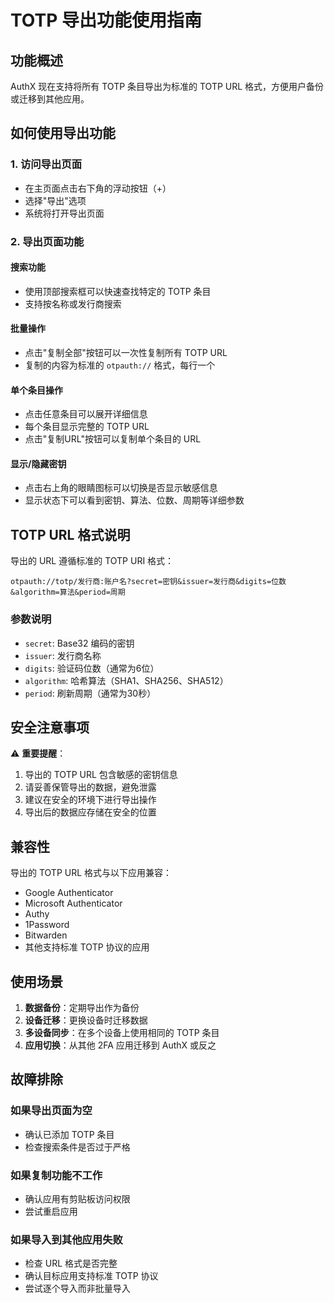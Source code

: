 # TOTP 导出功能使用指南

## 功能概述

AuthX 现在支持将所有 TOTP 条目导出为标准的 TOTP URL 格式，方便用户备份或迁移到其他应用。

## 如何使用导出功能

### 1. 访问导出页面
- 在主页面点击右下角的浮动按钮（+）
- 选择"导出"选项
- 系统将打开导出页面

### 2. 导出页面功能

#### 搜索功能
- 使用顶部搜索框可以快速查找特定的 TOTP 条目
- 支持按名称或发行商搜索

#### 批量操作
- 点击"复制全部"按钮可以一次性复制所有 TOTP URL
- 复制的内容为标准的 `otpauth://` 格式，每行一个

#### 单个条目操作
- 点击任意条目可以展开详细信息
- 每个条目显示完整的 TOTP URL
- 点击"复制URL"按钮可以复制单个条目的 URL

#### 显示/隐藏密钥
- 点击右上角的眼睛图标可以切换是否显示敏感信息
- 显示状态下可以看到密钥、算法、位数、周期等详细参数

## TOTP URL 格式说明

导出的 URL 遵循标准的 TOTP URI 格式：

```
otpauth://totp/发行商:账户名?secret=密钥&issuer=发行商&digits=位数&algorithm=算法&period=周期
```

### 参数说明
- `secret`: Base32 编码的密钥
- `issuer`: 发行商名称
- `digits`: 验证码位数（通常为6位）
- `algorithm`: 哈希算法（SHA1、SHA256、SHA512）
- `period`: 刷新周期（通常为30秒）

## 安全注意事项

⚠️ **重要提醒**：
1. 导出的 TOTP URL 包含敏感的密钥信息
2. 请妥善保管导出的数据，避免泄露
3. 建议在安全的环境下进行导出操作
4. 导出后的数据应存储在安全的位置

## 兼容性

导出的 TOTP URL 格式与以下应用兼容：
- Google Authenticator
- Microsoft Authenticator
- Authy
- 1Password
- Bitwarden
- 其他支持标准 TOTP 协议的应用

## 使用场景

1. **数据备份**：定期导出作为备份
2. **设备迁移**：更换设备时迁移数据
3. **多设备同步**：在多个设备上使用相同的 TOTP 条目
4. **应用切换**：从其他 2FA 应用迁移到 AuthX 或反之

## 故障排除

### 如果导出页面为空
- 确认已添加 TOTP 条目
- 检查搜索条件是否过于严格

### 如果复制功能不工作
- 确认应用有剪贴板访问权限
- 尝试重启应用

### 如果导入到其他应用失败
- 检查 URL 格式是否完整
- 确认目标应用支持标准 TOTP 协议
- 尝试逐个导入而非批量导入